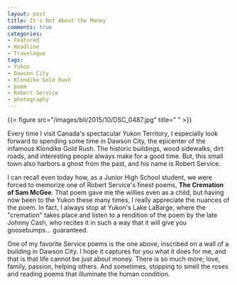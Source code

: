 ```yaml
---
layout: post
title: It's Not About the Money
comments: true
categories:
- Featured
- Headline
- Travelogue
tags:
- Yukon
- Dawson City
- Klondike Gold Rush
- poem
- Robert Service
- photography
---
```


{{< figure src="/images/bli/2015/10/DSC_0487.jpg" title="  " >}}

Every time I visit Canada's spectacular Yukon Territory, I especially look forward to spending some time in Dawson City, the epicenter of the infamous Klondike Gold Rush. The historic buildings, wood sidewalks, dirt roads, and interesting people always make for a good time. But, this small town also harbors a ghost from the past, and his name is Robert Service.

<!--more-->

I can recall even today how, as a Junior High School student, we were forced to memorize one of Robert Service's finest poems, **The Cremation of Sam McGee**. That poem gave me the willies even as a child, but having now been to the Yukon these many times, I really appreciate the nuances of the poem. In fact, I always stop at Yukon's Lake LaBarge, where the "cremation" takes place and listen to a rendition of the poem by the late Johnny Cash, who recites it in such a way that it will give you goosebumps... guaranteed. 

One of my favorite Service poems is the one above, inscribed on a wall of a building in Dawson City. I hope it captures for you what it does for me, and that is that life cannot be just about money. There is so much more; love, family, passion, helping others. And sometimes, stopping to smell the roses and reading poems that illuminate the human condition. 